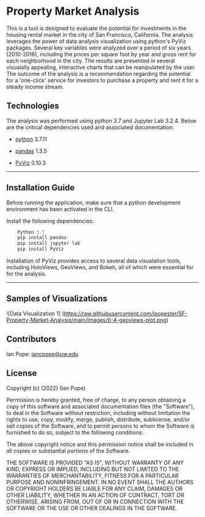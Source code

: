 # Property Market Analysis
This is a tool is designed to evaluate the potential for investments in the housing rental market in the city of San Francisco, California.  The analysis leverages the power of data analysis visualization using python's PyViz packages. Several key variables were analyzed over a period of six years (2010-2016), including the prices per square foot by year and gross rent for each neighborhood in the city. The results are presented in several visualally appealing, interactive charts that can be manipulated by the user. The outcome of the analysis is a recommendation regarding the potential for a 'one-click' service for investors to purchase a property and rent it for a steady income stream. 

## Technologies

The analysis was performed using python 3.7 and Jupyter Lab 3.2.4. Below are the critical dependencies used and associated documentation:

* [python](https://www.python.org/downloads/) 3.7.11 

* [pandas](https://pandas.pydata.org/docs/) 1.3.5

* [PyViz](https://pyviz.org/) 0.10.3

___

## Installation Guide

Before running the application, make sure that a python development environment has been activated in the CLI. 

Install the following dependencies:

```python
    Python 3.7
    pip install pandas
    pip install jupyter lab
    pip install PyViz
```

Installation of PyViz provides access to several data visualation tools, including HoloViews, GeoViews, and Bokeh, all of which were essential for for the analysis.
___
    
    
## Samples of Visualizations

![Data Visualization 1]
(https://raw.githubusercontent.com/ipopester/SF-Property-Market-Analysis/main/Images/6-4-geoviews-plot.png)


## Contributors

Ian Pope: iancpope@uw.edu

## License

Copyright (c) (2022) (Ian Pope)

Permission is hereby granted, free of charge, to any person obtaining a copy of this software and associated documentation files (the "Software"), to deal in the Software without restriction, including without limitation the rights to use, copy, modify, merge, publish, distribute, sublicense, and/or sell copies of the Software, and to permit persons to whom the Software is furnished to do so, subject to the following conditions:

The above copyright notice and this permission notice shall be included in all copies or substantial portions of the Software.

THE SOFTWARE IS PROVIDED "AS IS", WITHOUT WARRANTY OF ANY KIND, EXPRESS OR IMPLIED, INCLUDING BUT NOT LIMITED TO THE WARRANTIES OF MERCHANTABILITY, FITNESS FOR A PARTICULAR PURPOSE AND NONINFRINGEMENT. IN NO EVENT SHALL THE AUTHORS OR COPYRIGHT HOLDERS BE LIABLE FOR ANY CLAIM, DAMAGES OR OTHER LIABILITY, WHETHER IN AN ACTION OF CONTRACT, TORT OR OTHERWISE, ARISING FROM, OUT OF OR IN CONNECTION WITH THE SOFTWARE OR THE USE OR OTHER DEALINGS IN THE SOFTWARE.
